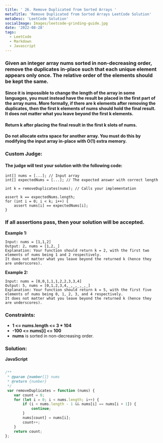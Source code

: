 ```yaml
---
title: ' 26. Remove Duplicated from Sorted Arrays '
metaTitle: 'Remove Duplicated from Sorted Arrays LeetCode Solution'
metaDesc: 'LeetCode Solution'
socialImage: Images/leetcode-grinding-guide.jpg
date: '2022-08-28'
tags:
  - LeetCode
  - Markdown
  - Javascript
---
```


### Given an integer array nums sorted in non-decreasing order, remove the duplicates in-place such that each unique element appears only once. The relative order of the elements should be kept the same.

#### Since it is impossible to change the length of the array in some languages, you must instead have the result be placed in the first part of the array nums. More formally, if there are k elements after removing the duplicates, then the first k elements of nums should hold the final result. It does not matter what you leave beyond the first k elements.

#### Return k after placing the final result in the first k slots of nums.

#### Do not allocate extra space for another array. You must do this by modifying the input array in-place with O(1) extra memory.

### Custom Judge:

#### The judge will test your solution with the following code:

```
int[] nums = [...]; // Input array
int[] expectedNums = [...]; // The expected answer with correct length

int k = removeDuplicates(nums); // Calls your implementation

assert k == expectedNums.length;
for (int i = 0; i < k; i++) {
    assert nums[i] == expectedNums[i];
}
```
### If all assertions pass, then your solution will be accepted.

 
__Example 1:__
```
Input: nums = [1,1,2]
Output: 2, nums = [1,2,_]
Explanation: Your function should return k = 2, with the first two elements of nums being 1 and 2 respectively.
It does not matter what you leave beyond the returned k (hence they are underscores).
```

__Example 2:__
```
Input: nums = [0,0,1,1,1,2,2,3,3,4]
Output: 5, nums = [0,1,2,3,4,_,_,_,_,_]
Explanation: Your function should return k = 5, with the first five elements of nums being 0, 1, 2, 3, and 4 respectively.
It does not matter what you leave beyond the returned k (hence they are underscores).
```

### __Constraints:__

* __1 <= nums.length <= 3 * 104__
* __-100 <= nums[i] <= 100__
* __nums__ is sorted in non-decreasing order.

### __Solution:__

__JavaScript__

```js

/**
 * @param {number[]} nums
 * @return {number}
 */
 var removeDuplicates = function (nums) {
    var count = 0;
    for (let i = 0; i < nums.length; i++) {
        if (i < nums.length - 1 && nums[i] == nums[i + 1]) {
            continue;
        }
        nums[count] = nums[i];
        count++;
    }
    return count;
};

```